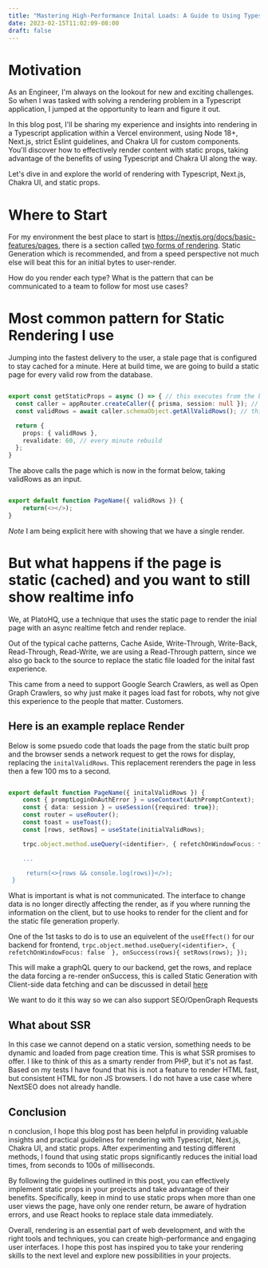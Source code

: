 ```yaml
---
title: "Mastering High-Performance Inital Loads: A Guide to Using Typescript, Next.js, Chakra UI, and Static Props for Seamless Web Development"
date: 2023-02-15T11:02:09-08:00
draft: false
---
```



# Motivation

As an Engineer, I'm always on the lookout for new and exciting challenges. So when I was tasked with solving a rendering problem in a Typescript application, I jumped at the opportunity to learn and figure it out.

In this blog post, I'll be sharing my experience and insights into rendering in a Typescript application within a Vercel environment, using Node 18+, Next.js, strict Eslint guidelines, and Chakra UI for custom components. You'll discover how to effectively render content with static props, taking advantage of the benefits of using Typescript and Chakra UI along the way.

Let's dive in and explore the world of rendering with Typescript, Next.js, Chakra UI, and static props.

# Where to Start

For my environment the best place to start is https://nextjs.org/docs/basic-features/pages, there is a section called [two forms of rendering](https://nextjs.org/docs/basic-features/pages#two-forms-of-pre-rendering). Static Generation which is recommended, and from a speed perspective not much else will beat this for an initial bytes to user-render. 

How do you render each type? What is the pattern that can be communicated to a team to follow for most use cases?


# Most common pattern for Static Rendering I use

Jumping into the fastest delivery to the user, a stale page that is configured to stay cached for a minute. Here at build time, we are going to build a static page for every valid row from the database.

```typescript

export const getStaticProps = async () => { // this executes from the build process
  const caller = appRouter.createCaller({ prisma, session: null }); // create a backend interface to the BFF
  const validRows = await caller.schemaObject.getAllValidRows(); // this will not scale when you reach more rows then memory but you get the ideas

  return {
    props: { validRows },
    revalidate: 60, // every minute rebuild
  };
}

```


The above calls the page which is now in the format below, taking validRows as an input.

```typescript

export default function PageName({ validRows }) {
    return(<></>);
}

```

*Note* I am being explicit here with showing that we have a single render.


# But what happens if the page is static (cached) and you want to still show realtime info

We, at PlatoHQ, use a technique that uses the static page to render the inial page with an async realtime fetch and render replace.

Out of the typical cache patterns, Cache Aside, Write-Through, Write-Back, Read-Through, Read-Write, we are using a Read-Through pattern, since we also go back to the source to replace the static file loaded for the inital fast experience.

This came from a need to support Google Search Crawlers, as well as Open Graph Crawlers, so why just make it pages load fast for robots, why not give this experience to the people that matter. Customers.


## Here is an example replace Render

Below is some psuedo code that loads the page from the static built prop and the browser sends a network request to get the rows for display, replacing the `initalValidRows`. This replacement rerenders the page in less then a few 100 ms to a second.

```typescript

export default function PageName({ initalValidRows }) { 
    const { promptLoginOnAuthError } = useContext(AuthPromptContext);
    const { data: session } = useSession({required: true});
    const router = useRouter();
    const toast = useToast(); 
    const [rows, setRows] = useState(initialValidRows);

    trpc.object.method.useQuery(<identifier>, { refetchOnWindowFocus: false  }, onSuccess(rows){ setRows(rows); });`

    ...

     return(<>{rows && console.log(rows)}</>);
 }


```

What is important is what is not communicated. The interface to change data is no longer directly affecting the render, as if you where running the information on the client, but to use hooks to render for the client and for the static file generation properly.

One of the 1st tasks to do is to use an equivelent of the `useEffect()` for our backend for frontend, `trpc.object.method.useQuery(<identifier>, { refetchOnWindowFocus: false  }, onSuccess(rows){ setRows(rows); });`

This will make a graphQL query to our backend, get the rows, and replace the data forcing a re-render onSuccess, this is called Static Generation with Client-side data fetching and can be discussed in detail [here](https://nextjs.org/docs/basic-features/data-fetching/client-side)

We want to do it this way so we can also support SEO/OpenGraph Requests


## What about SSR

In this case we cannot depend on a static version, something needs to be dynamic and loaded from page creation time. This is what SSR promises to offer. I like to think of this as a smarty render from PHP, but it's not as fast. Based on my tests I have found that his is not a feature to render HTML fast, but consistent HTML for non JS browsers. I do not have a use case where NextSEO does not already handle.


## Conclusion

n conclusion, I hope this blog post has been helpful in providing valuable insights and practical guidelines for rendering with Typescript, Next.js, Chakra UI, and static props. After experimenting and testing different methods, I found that using static props significantly reduces the initial load times, from seconds to 100s of milliseconds.

By following the guidelines outlined in this post, you can effectively implement static props in your projects and take advantage of their benefits. Specifically, keep in mind to use static props when more than one user views the page, have only one render return, be aware of hydration errors, and use React hooks to replace stale data immediately.

Overall, rendering is an essential part of web development, and with the right tools and techniques, you can create high-performance and engaging user interfaces. I hope this post has inspired you to take your rendering skills to the next level and explore new possibilities in your projects.
